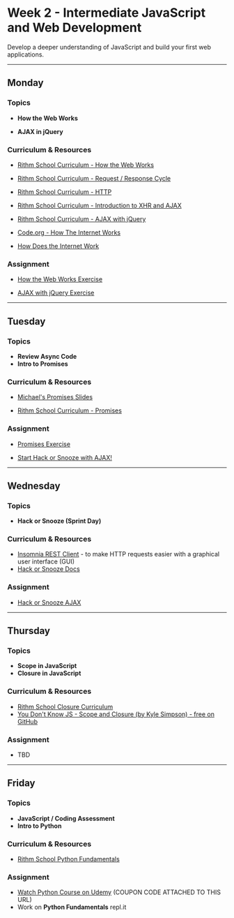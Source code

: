 # Week 2 - Intermediate JavaScript and Web Development

Develop a deeper understanding of JavaScript and build your first web applications.

---

## Monday

### Topics

- **How the Web Works**

- **AJAX in jQuery**

### Curriculum & Resources

- [Rithm School Curriculum - How the Web Works](https://www.rithmschool.com/courses/intermediate-javascript-part-2/how-the-web-works-introduction)

- [Rithm School Curriculum - Request / Response Cycle](https://www.rithmschool.com/courses/intermediate-javascript-part-2/how-the-web-works-request-response-cycle)

- [Rithm School Curriculum - HTTP](https://www.rithmschool.com/courses/intermediate-javascript-part-2/how-the-web-works-http-rest)

- [Rithm School Curriculum - Introduction to XHR and AJAX](https://www.rithmschool.com/courses/intermediate-javascript-part-2/ajax-introduction)

- [Rithm School Curriculum - AJAX with jQuery](https://www.rithmschool.com/courses/intermediate-javascript-part-2/ajax-with-jquery)

- [Code.org - How The Internet Works](https://www.youtube.com/watch?v=Dxcc6ycZ73M&list=PLzdnOPI1iJNfMRZm5DDxco3UdsFegvuB7)

- [How Does the Internet Work](https://web.stanford.edu/class/msande91si/www-spr04/readings/week1/InternetWhitepaper.htm)

### Assignment

- [How the Web Works Exercise](https://www.rithmschool.com/courses/intermediate-javascript-part-2/how-the-web-works-exercises)

- [AJAX with jQuery Exercise](https://www.rithmschool.com/courses/intermediate-javascript-part-2/ajax-exercises)

---

## Tuesday

### Topics

- **Review Async Code**
- **Intro to Promises**

### Curriculum & Resources

- [Michael's Promises Slides](https://slides.com/hueter/promises)

- [Rithm School Curriculum - Promises](https://www.rithmschool.com/courses/advanced-javascript-part-2/javascript-promises)

### Assignment

- [Promises Exercise](https://github.com/rithmschool/promises-exercise)

- [Start Hack or Snooze with AJAX!](https://github.com/rithmschool/hack-or-snooze)

---

## Wednesday

### Topics

- **Hack or Snooze (Sprint Day)**

### Curriculum & Resources

- [Insomnia REST Client](https://insomnia.rest/) - to make HTTP requests easier with a graphical user interface (GUI)
- [Hack or Snooze Docs](https://hackorsnoozeapi.docs.apiary.io/#)

### Assignment

- [Hack or Snooze AJAX](https://github.com/rithmschool/hack-or-snooze/blob/master/readme-ajax.md)

---

## Thursday

### Topics

- **Scope in JavaScript**
- **Closure in JavaScript**

### Curriculum & Resources

- [Rithm School Closure Curriculum](https://www.rithmschool.com/courses/intermediate-javascript/javascript-closures)
- [You Don't Know JS - Scope and Closure (by Kyle Simpson) - free on GitHub](https://github.com/getify/You-Dont-Know-JS/tree/master/scope%20%26%20closures)

### Assignment

- TBD

---

## Friday

### Topics

- **JavaScript / Coding Assessment**
- **Intro to Python**

### Curriculum & Resources

- [Rithm School Python Fundamentals](https://www.rithmschool.com/courses/python-fundamentals-part-1)

### Assignment

- [Watch Python Course on Udemy](https://www.udemy.com/the-modern-python3-bootcamp/?couponCode=RITHM7) (COUPON CODE ATTACHED TO THIS URL)
- Work on **Python Fundamentals** repl.it
